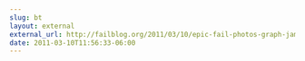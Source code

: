 ```yaml
---
slug: bt
layout: external
external_url: http://failblog.org/2011/03/10/epic-fail-photos-graph-jam-but-i-know-smoke-on-the-water/
date: 2011-03-10T11:56:33-06:00
---
```

